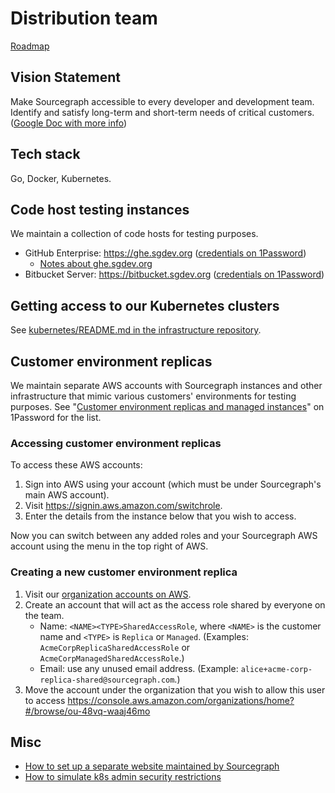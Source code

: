 # Distribution team

[Roadmap](https://docs.google.com/document/d/1cBsE9801DcBF9chZyMnxRdolqM_1c2pPyGQz15QAvYI/edit#heading=h.mi8zg2ql2uc6)

## Vision Statement

Make Sourcegraph accessible to every developer and development team. Identify and satisfy long-term and short-term needs of critical customers. ([Google Doc with more info](https://docs.google.com/document/d/1-RQTq1HnhvxiLWrHUssmSW3aSUqlIOfTtTg1wvKGtzc/edit?ts=5da61097#heading=h.frjbo9inynne))

## Tech stack

Go, Docker, Kubernetes.

## Code host testing instances

We maintain a collection of code hosts for testing purposes.

- GitHub Enterprise: https://ghe.sgdev.org ([credentials on 1Password](https://my.1password.com/vaults/dnrhbauihkhjs5ag6vszsme45a/allitems/bw4nttlfqve3rc6xqzbqq7l7pm))
  - [Notes about ghe.sgdev.org](github_enterprise_testing_instance.md)
- Bitbucket Server: https://bitbucket.sgdev.org ([credentials on 1Password](https://my.1password.com/vaults/dnrhbauihkhjs5ag6vszsme45a/allitems/6owvzrgxfva3hn5jxe2253qbwi))

## Getting access to our Kubernetes clusters

See [kubernetes/README.md in the infrastructure repository](https://github.com/sourcegraph/infrastructure/blob/master/kubernetes/README.md).

## Customer environment replicas

We maintain separate AWS accounts with Sourcegraph instances and other infrastructure that mimic various customers' environments for testing purposes. See "[Customer environment replicas and managed instances](https://my.1password.com/vaults/dnrhbauihkhjs5ag6vszsme45a/003/ctqvj7zcmdiujmfh2mxzffdlym)" on 1Password for the list.

### Accessing customer environment replicas

To access these AWS accounts:

1. Sign into AWS using your account (which must be under Sourcegraph's main AWS account).
1. Visit https://signin.aws.amazon.com/switchrole.
1. Enter the details from the instance below that you wish to access.

Now you can switch between any added roles and your Sourcegraph AWS account using the menu in the top right of AWS.

### Creating a new customer environment replica

1. Visit our [organization accounts on AWS](https://console.aws.amazon.com/organizations/home?#/accounts).
1. Create an account that will act as the access role shared by everyone on the team.
   - Name: `<NAME><TYPE>SharedAccessRole`, where `<NAME>` is the customer name and `<TYPE>` is `Replica` or `Managed`. (Examples: `AcmeCorpReplicaSharedAccessRole` or `AcmeCorpManagedSharedAccessRole`.)
   - Email: use any unused email address. (Example: `alice+acme-corp-replica-shared@sourcegraph.com`.)
1. Move the account under the organization that you wish to allow this user to access https://console.aws.amazon.com/organizations/home?#/browse/ou-48vq-waaj46mo

## Misc

- [How to set up a separate website maintained by Sourcegraph](separate_website.md)
- [How to simulate k8s admin security restrictions](k8s_admin_custom_policy.md)
